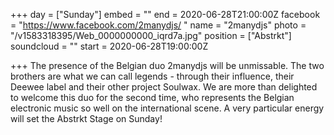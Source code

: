 +++
day = ["Sunday"]
embed = ""
end = 2020-06-28T21:00:00Z
facebook = "https://www.facebook.com/2manydjs/ "
name = "2manydjs"
photo = "/v1583318395/Web_0000000000_iqrd7a.jpg"
position = ["Abstrkt"]
soundcloud = ""
start = 2020-06-28T19:00:00Z

+++
The presence of the Belgian duo 2manydjs will be unmissable. The two brothers are what we can call legends - through their influence, their Deewee label and their other project Soulwax. We are more than delighted to welcome this duo for the second time, who represents the Belgian electronic music so well on the international scene. A very particular energy will set the Abstrkt Stage on Sunday!